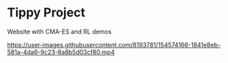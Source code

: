 # Tippy Project

Website with CMA-ES and RL demos

https://user-images.githubusercontent.com/8193781/154574166-1841e8eb-581a-4da6-9c23-8a8b5d03cf80.mp4

